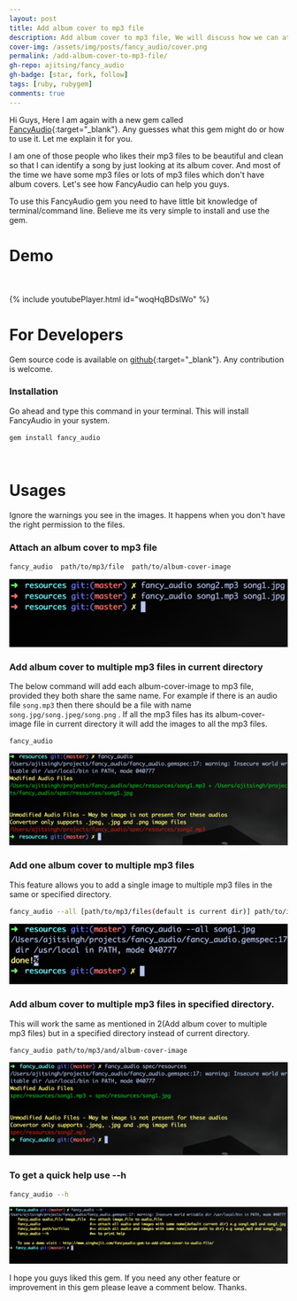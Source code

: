```yaml
---
layout: post
title: Add album cover to mp3 file
description: Add album cover to mp3 file, We will discuss how we can attach album-cover-image file with mp3 file. And using it with multiple mp3 files.
cover-img: /assets/img/posts/fancy_audio/cover.png
permalink: /add-album-cover-to-mp3-file/
gh-repo: ajitsing/fancy_audio
gh-badge: [star, fork, follow]
tags: [ruby, rubygem]
comments: true
---
```


Hi Guys, Here I am again with a new gem called [FancyAudio](https://rubygems.org/gems/fancy_audio){:target="_blank"}. Any guesses what this gem might do or how to use it. Let me explain it for you.

I am one of those people who likes their mp3 files to be beautiful and clean so that I can identify a song by just looking at its album cover. And most of the time we have some mp3 files or lots of mp3 files which don't have album covers. Let's see how FancyAudio can help you guys.

To use this FancyAudio gem you need to have little bit knowledge of terminal/command line. Believe me its very simple to install and use the gem.

# Demo<br><br>

{% include youtubePlayer.html id="woqHqBDslWo" %}
<br>

# For Developers

Gem source code is available on [github](https://github.com/ajitsing/fancy_audio){:target="_blank"}. Any contribution is welcome.

### Installation

Go ahead and type this command in your terminal. This will install FancyAudio in your system.

```bash
gem install fancy_audio
```
<br>

# Usages

Ignore the warnings you see in the images. It happens when you don't have the right permission to the files.

### Attach an album cover to mp3 file

```bash
fancy_audio  path/to/mp3/file  path/to/album-cover-image
```

![Crepe](/assets/img/posts/fancy_audio/fancy_audio_1.png)

### Add album cover to multiple mp3 files in current directory

The below command will add each album-cover-image to mp3 file, provided they both share the same name. For example if there is an audio file `song.mp3` then there should be a file with name `song.jpg/song.jpeg/song.png` . If all the mp3 files has its album-cover-image file in current directory it will add the images to all the mp3 files.

```bash
fancy_audio
```

![Crepe](/assets/img/posts/fancy_audio/fancy_audio_2.png)

### Add one album cover to multiple mp3 files

This feature allows you to add a single image to multiple mp3 files in the same or specified directory.

```bash
fancy_audio --all [path/to/mp3/files(default is current dir)] path/to/image/file
```

![Crepe](/assets/img/posts/fancy_audio/fancy_audio_3.png)

### Add album cover to multiple mp3 files in specified directory.

This will work the same as mentioned in 2(Add album cover to multiple mp3 files) but in a specified directory instead of current directory.

```bash
fancy_audio path/to/mp3/and/album-cover-image
```

![Crepe](/assets/img/posts/fancy_audio/fancy_audio_4.png)

### To get a quick help use --h

```bash
fancy_audio --h
```

![Crepe](/assets/img/posts/fancy_audio/fancy_audio_5.png)

I hope you guys liked this gem. If you need any other feature or improvement in this gem please leave a comment below. Thanks.